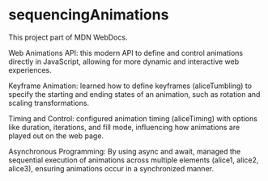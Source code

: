 # sequencingAnimations
This project part of MDN WebDocs.

Web Animations API: this modern API to define and control animations directly in JavaScript, allowing for more dynamic and interactive web experiences.

Keyframe Animation:  learned how to define keyframes (aliceTumbling) to specify the starting and ending states of an animation, such as rotation and scaling transformations.

Timing and Control: configured animation timing (aliceTiming) with options like duration, iterations, and fill mode, influencing how animations are played out on the web page.

Asynchronous Programming: By using async and await, managed the sequential execution of animations across multiple elements (alice1, alice2, alice3), ensuring animations occur in a synchronized manner.